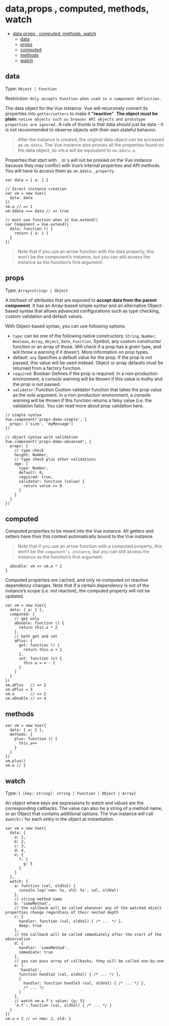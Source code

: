 # data,props , computed, methods, watch

- [data,props , computed, methods, watch](#dataprops--computed-methods-watch)
  - [data](#data)
  - [props](#props)
  - [computed](#computed)
  - [methods](#methods)
  - [watch](#watch)

## data

Type: `Object | Function`

Restriction: `Only accepts Function when used in a component definition.`

The data object for the Vue instance. Vue will recursively convert its properties into `getter/setters` to make it **“reactive”**. **The object must be plain:** `native objects such as browser API objects and prototype properties are ignored.` A rule of thumb is that data should just be data - it is not recommended to observe objects with their own stateful behavior.

> After the instance is created, the original data object can be accessed as `vm.$data`. The Vue instance also proxies all the properties found on the data object, so vm.a will be equivalent to `vm.$data.a`.

Properties that start with `_` or `$` will not be proxied on the Vue instance because they may conflict with Vue’s internal properties and API methods. You will have to access them as `vm.$data._property`.

```
var data = { a: 1 }

// direct instance creation
var vm = new Vue({
  data: data
})
vm.a // => 1
vm.$data === data // => true

// must use function when in Vue.extend()
var Component = Vue.extend({
  data: function () {
    return { a: 1 }
  }
})
```

> Note that if you use an arrow function with the data property, this won’t be the component’s instance, but you can still access the instance as the function’s first argument:

## props
Type: `Array<string> | Object`

A list/hash of attributes that are exposed to **accept data from the parent component**. It has an Array-based simple syntax and an alternative Object-based syntax that allows advanced configurations such as type checking, custom validation and default values.

With Object-based syntax, you can use following options:

*    `type`: can be one of the following native constructors: `String`, `Number`, `Boolean`, `Array`, `Object`, `Date`, `Function`, Symbol, any custom constructor function or an array of those. Will check if a prop has a given type, and will throw a warning if it doesn’t. More information on prop types.
*    default: `any`
    Specifies a default value for the prop. If the prop is not passed, this value will be used instead. Object or array defaults must be returned from a factory function.
*    `required`: Boolean
    Defines if the prop is required. In a non-production environment, a console warning will be thrown if this value is truthy and the prop is not passed.
*    `validator`: Function
    Custom validator function that takes the prop value as the sole argument. In a non-production environment, a console warning will be thrown if this function returns a falsy value (i.e. the validation fails). You can read more about prop validation here.


```
// simple syntax
Vue.component('props-demo-simple', {
  props: ['size', 'myMessage']
})

// object syntax with validation
Vue.component('props-demo-advanced', {
  props: {
    // type check
    height: Number,
    // type check plus other validations
    age: {
      type: Number,
      default: 0,
      required: true,
      validator: function (value) {
        return value >= 0
      }
    }
  }
})
```


## computed

Computed properties to be mixed into the Vue instance. All getters and setters have their this context automatically bound to the Vue instance.

> Note that if you use an arrow function with a computed property, this won’t be the `component’s instance`, but you can still access the instance as the function’s first argument:

```computed: {
  aDouble: vm => vm.a * 2
}
```

Computed properties are cached, and only re-computed on reactive dependency changes. Note that if a certain dependency is out of the instance’s scope (i.e. not reactive), the computed property will not be updated.

```
var vm = new Vue({
  data: { a: 1 },
  computed: {
    // get only
    aDouble: function () {
      return this.a * 2
    },
    // both get and set
    aPlus: {
      get: function () {
        return this.a + 1
      },
      set: function (v) {
        this.a = v - 1
      }
    }
  }
})
vm.aPlus   // => 2
vm.aPlus = 3
vm.a       // => 2
vm.aDouble // => 4

```

## methods

```
var vm = new Vue({
  data: { a: 1 },
  methods: {
    plus: function () {
      this.a++
    }
  }
})
vm.plus()
vm.a // 2
```


## watch
Type: `{ [key: string]: string | Function | Object | Array}`

An object where keys are expressions to watch and values are the corresponding callbacks. The value can also be a string of a method name, or an Object that contains additional options. The Vue instance will call `$watch()` for each entry in the object at instantiation.

```
var vm = new Vue({
  data: {
    a: 1,
    b: 2,
    c: 3,
    d: 4,
    e: {
      f: {
        g: 5
      }
    }
  },
  watch: {
    a: function (val, oldVal) {
      console.log('new: %s, old: %s', val, oldVal)
    },
    // string method name
    b: 'someMethod',
    // the callback will be called whenever any of the watched object properties change regardless of their nested depth
    c: {
      handler: function (val, oldVal) { /* ... */ },
      deep: true
    },
    // the callback will be called immediately after the start of the observation
    d: {
      handler: 'someMethod',
      immediate: true
    },
    // you can pass array of callbacks, they will be called one-by-one
    e: [
      'handle1',
      function handle2 (val, oldVal) { /* ... */ },
      {
        handler: function handle3 (val, oldVal) { /* ... */ },
        /* ... */
      }
    ],
    // watch vm.e.f's value: {g: 5}
    'e.f': function (val, oldVal) { /* ... */ }
  }
})
vm.a = 2 // => new: 2, old: 1
```

